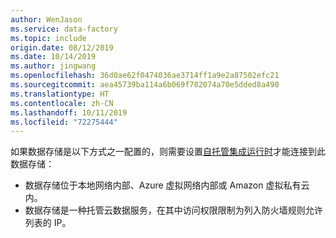 ```yaml
---
author: WenJason
ms.service: data-factory
ms.topic: include
origin.date: 08/12/2019
ms.date: 10/14/2019
ms.author: jingwang
ms.openlocfilehash: 36d0ae62f0474036ae3714ff1a9e2a87502efc21
ms.sourcegitcommit: aea45739ba114a6b069f782074a70e5dded8a490
ms.translationtype: HT
ms.contentlocale: zh-CN
ms.lasthandoff: 10/11/2019
ms.locfileid: "72275444"
---
```

<!--
    Separate the generic requirement on Self-hosted Integration Runtime set-up from connector articles.
-->
如果数据存储是以下方式之一配置的，则需要设置[自托管集成运行时](../articles/data-factory/create-self-hosted-integration-runtime.md)才能连接到此数据存储：

- 数据存储位于本地网络内部、Azure 虚拟网络内部或 Amazon 虚拟私有云内。
- 数据存储是一种托管云数据服务，在其中访问权限限制为列入防火墙规则允许列表的 IP。
